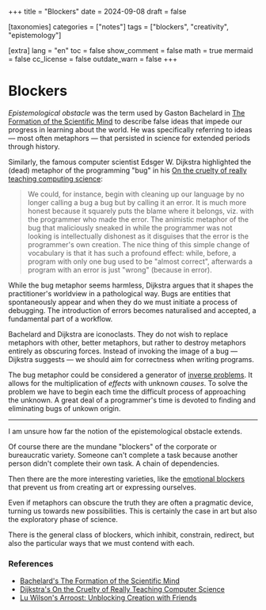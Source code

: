 +++
title = "Blockers"
date = 2024-09-08
draft = false

[taxonomies]
categories = ["notes"]
tags = ["blockers", "creativity", "epistemology"]

[extra]
lang = "en"
toc = false
show_comment = false
math = true
mermaid = false
cc_license = false
outdate_warn = false
+++

# Blockers

_Epistemological obstacle_ was the term used by Gaston Bachelard in
[The Formation of the Scientific Mind](https://www.topoi.net/wp-content/uploads/2012/12/The-Formation-of-the-Scientific-Mind.pdf)
to describe false ideas that impede our progress in learning about the world.
He was specifically referring to ideas — most often metaphors — that
persisted in science for extended periods through history.

Similarly, the famous computer scientist Edsger W. Dijkstra highlighted the
(dead) metaphor of the programming "bug" in his
[On the cruelty of really teaching computing science](https://www.cs.utexas.edu/~EWD/transcriptions/EWD10xx/EWD1036.html#:~:text=The%20animistic%20metaphor%20of%20the,is%20the%20programmer's%20own%20creation):

> We could, for instance, begin with cleaning up our language by no longer calling a bug a bug but by calling it an error. It is much more honest because it squarely puts the blame where it belongs, viz. with the programmer who made the error. The animistic metaphor of the bug that maliciously sneaked in while the programmer was not looking is intellectually dishonest as it disguises that the error is the programmer's own creation. The nice thing of this simple change of vocabulary is that it has such a profound effect: while, before, a program with only one bug used to be "almost correct", afterwards a program with an error is just "wrong" (because in error).

While the bug metaphor seems harmless, Dijkstra argues that it shapes the practitioner's worldview in a pathological way.
Bugs are entities that spontaneously appear and when they do we must initiate a process of debugging.
The introduction of errors becomes naturalised and accepted, a fundamental part of a workflow.

Bachelard and Dijkstra are iconoclasts.
They do not wish to replace metaphors with other, better metaphors,
but rather to destroy metaphors entirely as obscuring forces.
Instead of invoking the image of a bug — Dijkstra suggests — we 
should aim for correctness when writing programs.

The bug metaphor could be considered a generator of [inverse problems](@/notes/inverseproblems.md).
It allows for the multiplication of _effects_ with unknown _causes_.
To solve the problem we have to begin each time the difficult process of approaching the unknown.
A great deal of a programmer's time is devoted to finding and eliminating bugs of unkown origin.

---

I am unsure how far the notion of the epistemological obstacle extends.

Of course there are the mundane "blockers" of the corporate or bureaucratic variety.
Someone can't complete a task because another person didn't complete their own task.
A chain of dependencies.

Then there are the more interesting varieties, like the [emotional blockers](https://www.todepond.com/report/arroost/) that prevent
us from creating art or expressing ourselves.

Even if metaphors can obscure the truth they are often a pragmatic device, turning
us towards new possibilities.
This is certainly the case in art but also the exploratory phase of science.

There is the general class of blockers, which inhibit, constrain, redirect,
but also the particular ways that we must contend with each.

### References

- [Bachelard's The Formation of the Scientific Mind](https://www.cs.utexas.edu/~EWD/transcriptions/EWD10xx/EWD1036.html#:~:text=The%20animistic%20metaphor%20of%20the,is%20the%20programmer's%20own%20creation)
- [Dijkstra's On the Cruelty of Really Teaching Computer Science](https://www.cs.utexas.edu/~EWD/transcriptions/EWD10xx/EWD1036.html#:~:text=The%20animistic%20metaphor%20of%20the,is%20the%20programmer's%20own%20creation)
- [Lu Wilson's Arroost: Unblocking Creation with Friends](https://www.todepond.com/report/arroost/)
